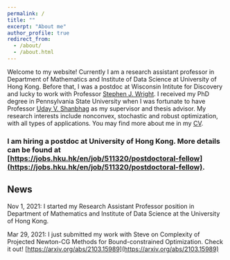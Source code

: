 ```yaml
---
permalink: /
title: ""
excerpt: "About me"
author_profile: true
redirect_from: 
  - /about/
  - /about.html
---
```



Welcome to my website! Currently I am a research assistant professor in Department of Mathematics and Institute of Data Science at University of Hong Kong. Before that, I was a postdoc at Wisconsin Intitute for Discovery and lucky to work with Professor [Stephen J. Wright](http://pages.cs.wisc.edu/~swright/). I received my PhD degree in Pennsylvania State University when I was fortunate to have Professor [Uday V. Shanbhag](http://www.personal.psu.edu/vvs3/) as my supervisor and thesis advisor. My research interests include nonconvex, stochastic and robust optimization, with all types of applications. You may find more about me in my [CV](https://yue-xie.github.io/files/CV_YueXie_2021.pdf).

### I am hiring a postdoc at University of Hong Kong. More details can be found at [https://jobs.hku.hk/en/job/511320/postdoctoral-fellow](https://jobs.hku.hk/en/job/511320/postdoctoral-fellow).

## News

Nov 1, 2021: I started my Research Assistant Professor position in Department of Mathematics and Institute of Data Science at the University of Hong Kong.

Mar 29, 2021: I just submitted my work with Steve on Complexity of Projected Newton-CG Methods for Bound-constrained Optimization. Check it out! [https://arxiv.org/abs/2103.15989](https://arxiv.org/abs/2103.15989)
